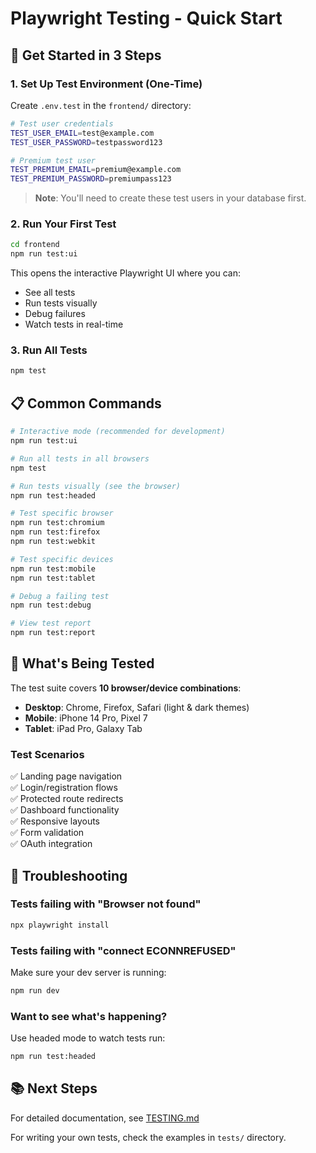 # Playwright Testing - Quick Start

## 🚀 Get Started in 3 Steps

### 1. Set Up Test Environment (One-Time)

Create `.env.test` in the `frontend/` directory:

```bash
# Test user credentials
TEST_USER_EMAIL=test@example.com
TEST_USER_PASSWORD=testpassword123

# Premium test user  
TEST_PREMIUM_EMAIL=premium@example.com
TEST_PREMIUM_PASSWORD=premiumpass123
```

> **Note**: You'll need to create these test users in your database first.

### 2. Run Your First Test

```bash
cd frontend
npm run test:ui
```

This opens the interactive Playwright UI where you can:
- See all tests
- Run tests visually
- Debug failures
- Watch tests in real-time

### 3. Run All Tests

```bash
npm test
```

## 📋 Common Commands

```bash
# Interactive mode (recommended for development)
npm run test:ui

# Run all tests in all browsers
npm test

# Run tests visually (see the browser)
npm run test:headed

# Test specific browser
npm run test:chromium
npm run test:firefox  
npm run test:webkit

# Test specific devices
npm run test:mobile
npm run test:tablet

# Debug a failing test
npm run test:debug

# View test report
npm run test:report
```

## 🎯 What's Being Tested

The test suite covers **10 browser/device combinations**:

- **Desktop**: Chrome, Firefox, Safari (light & dark themes)
- **Mobile**: iPhone 14 Pro, Pixel 7
- **Tablet**: iPad Pro, Galaxy Tab

### Test Scenarios
✅ Landing page navigation  
✅ Login/registration flows  
✅ Protected route redirects  
✅ Dashboard functionality  
✅ Responsive layouts  
✅ Form validation  
✅ OAuth integration  

## 🐛 Troubleshooting

### Tests failing with "Browser not found"
```bash
npx playwright install
```

### Tests failing with "connect ECONNREFUSED"
Make sure your dev server is running:
```bash
npm run dev
```

### Want to see what's happening?
Use headed mode to watch tests run:
```bash
npm run test:headed
```

## 📚 Next Steps

For detailed documentation, see [TESTING.md](./TESTING.md)

For writing your own tests, check the examples in `tests/` directory.

